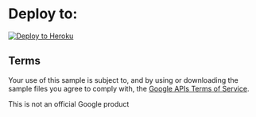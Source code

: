 

# Deploy to:
[![Deploy to Heroku](https://www.herokucdn.com/deploy/button.svg)](https://heroku.com/deploy)


## Terms
Your use of this sample is subject to, and by using or downloading the sample files you agree to comply with, the [Google APIs Terms of Service](https://developers.google.com/terms/).

This is not an official Google product
